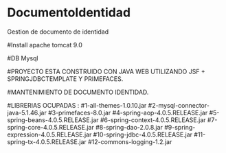 # DocumentoIdentidad
 Gestion de documento de identidad


#Install apache tomcat 9.0

#DB Mysql

#PROYECTO ESTA CONSTRUIDO CON JAVA WEB UTILIZANDO JSF + SPRINGJDBCTEMPLATE Y PRIMEFACES.

#MANTENIMIENTO DE DOCUMENTO IDENTIDAD.

#LIBRERIAS OCUPADAS :
#1-all-themes-1.0.10.jar
#2-mysql-connector-java-5.1.46.jar
#3-primefaces-8.0.jar
#4-spring-aop-4.0.5.RELEASE.jar
#5-spring-beans-4.0.5.RELEASE.jar
#6-spring-context-4.0.5.RELEASE.jar
#7-spring-core-4.0.5.RELEASE.jar
#8-spring-dao-2.0.8.jar
#9-spring-expression-4.0.5.RELEASE.jar
#10-spring-jdbc-4.0.5.RELEASE.jar
#11-spring-tx-4.0.5.RELEASE.jar
#12-commons-logging-1.2.jar
